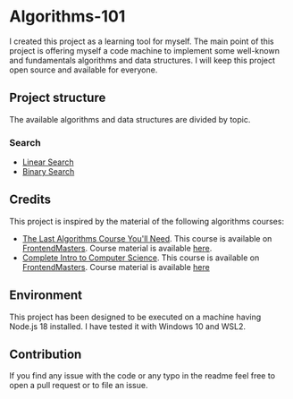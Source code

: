 # Algorithms-101

I created this project as a learning tool for myself. The main point of this project is offering myself a code machine to implement some well-known and fundamentals algorithms and data structures. I will keep this project open source and available for everyone.

## Project structure

The available algorithms and data structures are divided by topic.

### Search

- [Linear Search](./src/search/linearSearch.ts)
- [Binary Search](./src/search/binarySearch.ts)

## Credits

This project is inspired by the material of the following algorithms courses:

- [The Last Algorithms Course You'll Need](https://frontendmasters.com/courses/algorithms/). This course is available on [FrontendMasters](https://frontendmasters.com/courses/algorithms/). Course material is available [here](https://theprimeagen.github.io/fem-algos/).
- [Complete Intro to Computer Science](https://frontendmasters.com/courses/computer-science-v2/). This course is available on [FrontendMasters](https://frontendmasters.com/courses/computer-science-v2/). Course material is available [here](https://btholt.github.io/complete-intro-to-computer-science/)

## Environment

This project has been designed to be executed on a machine having Node.js 18 installed. I have tested it with Windows 10 and WSL2.

## Contribution

If you find any issue with the code or any typo in the readme feel free to open a pull request or to file an issue.
